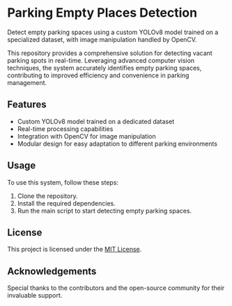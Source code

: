 # Parking Empty Places Detection

Detect empty parking spaces using a custom YOLOv8 model trained on a specialized dataset, with image manipulation handled by OpenCV.

This repository provides a comprehensive solution for detecting vacant parking spots in real-time. Leveraging advanced computer vision techniques, the system accurately identifies empty parking spaces, contributing to improved efficiency and convenience in parking management.

## Features

- Custom YOLOv8 model trained on a dedicated dataset
- Real-time processing capabilities
- Integration with OpenCV for image manipulation
- Modular design for easy adaptation to different parking environments

## Usage

To use this system, follow these steps:
1. Clone the repository.
2. Install the required dependencies.
3. Run the main script to start detecting empty parking spaces.

## License

This project is licensed under the [MIT License](LICENSE).

## Acknowledgements

Special thanks to the contributors and the open-source community for their invaluable support.
